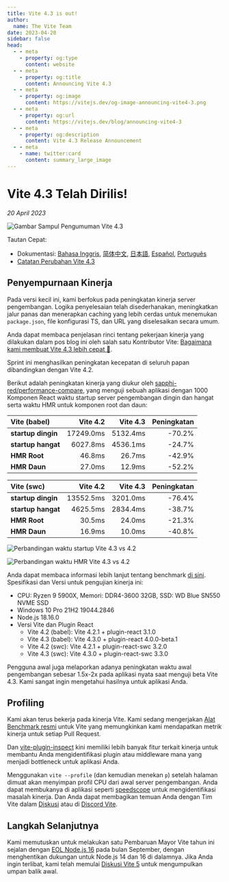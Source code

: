 ```yaml
---
title: Vite 4.3 is out!
author:
  name: The Vite Team
date: 2023-04-20
sidebar: false
head:
  - - meta
    - property: og:type
      content: website
  - - meta
    - property: og:title
      content: Announcing Vite 4.3
  - - meta
    - property: og:image
      content: https://vitejs.dev/og-image-announcing-vite4-3.png
  - - meta
    - property: og:url
      content: https://vitejs.dev/blog/announcing-vite4-3
  - - meta
    - property: og:description
      content: Vite 4.3 Release Announcement
  - - meta
    - name: twitter:card
      content: summary_large_image
---
```


# Vite 4.3 Telah Dirilis!

_20 April 2023_

![Gambar Sampul Pengumuman Vite 4.3](/og-image-announcing-vite4-3.png)

Tautan Cepat:

- Dokumentasi: [Bahasa Inggris](/), [简体中文](https://cn.vitejs.dev/), [日本語](https://ja.vitejs.dev/), [Español](https://es.vitejs.dev/), [Português](https://pt.vitejs.dev/)
- [Catatan Perubahan Vite 4.3](https://github.com/vitejs/vite/blob/main/packages/vite/CHANGELOG.md#430-2023-04-20)

## Penyempurnaan Kinerja

Pada versi kecil ini, kami berfokus pada peningkatan kinerja server pengembangan. Logika penyelesaian telah disederhanakan, meningkatkan jalur panas dan menerapkan caching yang lebih cerdas untuk menemukan `package.json`, file konfigurasi TS, dan URL yang diselesaikan secara umum.

Anda dapat membaca penjelasan rinci tentang pekerjaan kinerja yang dilakukan dalam pos blog ini oleh salah satu Kontributor Vite: [Bagaimana kami membuat Vite 4.3 lebih cepat 🚀](https://sun0day.github.io/blog/vite/why-vite4_3-is-faster.html).

Sprint ini menghasilkan peningkatan kecepatan di seluruh papan dibandingkan dengan Vite 4.2.

Berikut adalah peningkatan kinerja yang diukur oleh [sapphi-red/performance-compare](https://github.com/sapphi-red/performance-compare), yang menguji sebuah aplikasi dengan 1000 Komponen React waktu startup server pengembangan dingin dan hangat serta waktu HMR untuk komponen root dan daun:

| **Vite (babel)**   |  Vite 4.2 | Vite 4.3 | Peningkatan |
| :----------------- | --------: | -------: | ----------: |
| **startup dingin** | 17249.0ms | 5132.4ms |      -70.2% |
| **startup hangat** |  6027.8ms | 4536.1ms |      -24.7% |
| **HMR Root**       |    46.8ms |   26.7ms |      -42.9% |
| **HMR Daun**       |    27.0ms |   12.9ms |      -52.2% |

| **Vite (swc)**     |  Vite 4.2 | Vite 4.3 | Peningkatan |
| :----------------- | --------: | -------: | ----------: |
| **startup dingin** | 13552.5ms | 3201.0ms |      -76.4% |
| **startup hangat** |  4625.5ms | 2834.4ms |      -38.7% |
| **HMR Root**       |    30.5ms |   24.0ms |      -21.3% |
| **HMR Daun**       |    16.9ms |   10.0ms |      -40.8% |

![Perbandingan waktu startup Vite 4.3 vs 4.2](/vite4-3-startup-time.png)

![Perbandingan waktu HMR Vite 4.3 vs 4.2](/vite4-3-hmr-time.png)

Anda dapat membaca informasi lebih lanjut tentang benchmark [di sini](https://gist.github.com/sapphi-red/25be97327ee64a3c1dce793444afdf6e). Spesifikasi dan Versi untuk pengujian kinerja ini:

- CPU: Ryzen 9 5900X, Memori: DDR4-3600 32GB, SSD: WD Blue SN550 NVME SSD
- Windows 10 Pro 21H2 19044.2846
- Node.js 18.16.0
- Versi Vite dan Plugin React
  - Vite 4.2 (babel): Vite 4.2.1 + plugin-react 3.1.0
  - Vite 4.3 (babel): Vite 4.3.0 + plugin-react 4.0.0-beta.1
  - Vite 4.2 (swc): Vite 4.2.1 + plugin-react-swc 3.2.0
  - Vite 4.3 (swc): Vite 4.3.0 + plugin-react-swc 3.3.0

Pengguna awal juga melaporkan adanya peningkatan waktu awal pengembangan sebesar 1.5x-2x pada aplikasi nyata saat menguji beta Vite 4.3. Kami sangat ingin mengetahui hasilnya untuk aplikasi Anda.

## Profiling

Kami akan terus bekerja pada kinerja Vite. Kami sedang mengerjakan [Alat Benchmark resmi](https://github.com/vitejs/vite-benchmark) untuk Vite yang memungkinkan kami mendapatkan metrik kinerja untuk setiap Pull Request.

Dan [vite-plugin-inspect](https://github.com/antfu/vite-plugin-inspect) kini memiliki lebih banyak fitur terkait kinerja untuk membantu Anda mengidentifikasi plugin atau middleware mana yang menjadi bottleneck untuk aplikasi Anda.

Menggunakan `vite --profile` (dan kemudian menekan `p`) setelah halaman dimuat akan menyimpan profil CPU dari awal server pengembangan. Anda dapat membukanya di aplikasi seperti [speedscope](https://www.speedscope.app/) untuk mengidentifikasi masalah kinerja. Dan Anda dapat membagikan temuan Anda dengan Tim Vite dalam [Diskusi](https://github.com/vitejs/vite/discussions) atau di [Discord Vite](https://chat.vitejs.dev).

## Langkah Selanjutnya

Kami memutuskan untuk melakukan satu Pembaruan Mayor Vite tahun ini sejalan dengan [EOL Node.js 16](https://endoflife.date/nodejs) pada bulan September, dengan menghentikan dukungan untuk Node.js 14 dan 16 di dalamnya. Jika Anda ingin terlibat, kami telah memulai [Diskusi Vite 5](https://github.com/vitejs/vite/discussions/12466) untuk mengumpulkan umpan balik awal.
